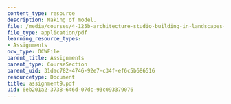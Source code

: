 ```yaml
---
content_type: resource
description: Making of model.
file: /media/courses/4-125b-architecture-studio-building-in-landscapes-fall-2005/6eb201a23738646d07dc93c093379076_assignment9.pdf
file_type: application/pdf
learning_resource_types:
- Assignments
ocw_type: OCWFile
parent_title: Assignments
parent_type: CourseSection
parent_uid: 31dac782-4746-92e7-c34f-ef6c5b686516
resourcetype: Document
title: assignment9.pdf
uid: 6eb201a2-3738-646d-07dc-93c093379076
---
```

